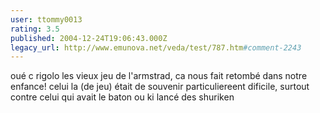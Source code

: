 ```yaml
---
user: ttommy0013
rating: 3.5
published: 2004-12-24T19:06:43.000Z
legacy_url: http://www.emunova.net/veda/test/787.htm#comment-2243
---
```

oué c rigolo les vieux jeu de l'armstrad, ca nous fait retombé dans notre enfance! celui la (de jeu) était de souvenir particuliereent dificile, surtout contre celui qui avait le baton ou ki lancé des shuriken